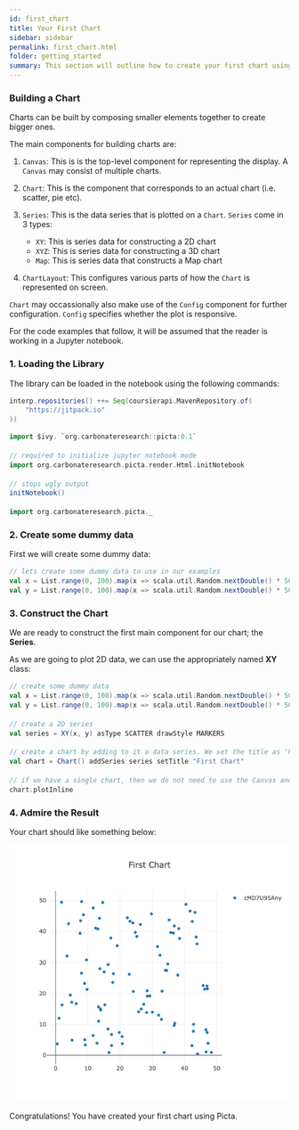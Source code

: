 ```yaml
---
id: first_chart
title: Your First Chart
sidebar: sidebar
permalink: first_chart.html
folder: getting_started
summary: This section will outline how to create your first chart using the Picta library.
---
```


### Building a Chart

Charts can be built by composing smaller elements together to create bigger ones. 

The main components for building charts are:

1. `Canvas`: This is is the top-level component for representing the display. A `Canvas` may consist of multiple charts.

2. `Chart`: This is the component that corresponds to an actual chart (i.e. scatter, pie etc).

3. `Series`: This is the data series that is plotted on a `Chart`. `Series` come in 3 types:

    - `XY`:   This is series data for constructing a 2D chart
    - `XYZ`:  This is series data for constructing a 3D chart
    - `Map`:  This is series data that constructs a Map chart
    
4. `ChartLayout`: This configures various parts of how the `Chart` is represented on screen.

`Chart` may occassionally also make use of the `Config` component for further configuration. `Config` specifies whether the plot is responsive.

For the code examples that follow, it will be assumed that the reader is working in a Jupyter notebook.

### 1. Loading the Library

The library can be loaded in the notebook using the following commands:

```scala
interp.repositories() ++= Seq(coursierapi.MavenRepository.of(
    "https://jitpack.io"
))
```

```scala
import $ivy. `org.carbonateresearch::picta:0.1`

// required to initialize jupyter notebook mode
import org.carbonateresearch.picta.render.Html.initNotebook 

// stops ugly output
initNotebook() 

import org.carbonateresearch.picta._
```

### 2. Create some dummy data

First we will create some dummy data:

```scala
// lets create some dummy data to use in our examples
val x = List.range(0, 100).map(x => scala.util.Random.nextDouble() * 50)
val y = List.range(0, 100).map(x => scala.util.Random.nextDouble() * 50)
```

### 3. Construct the Chart

We are ready to construct the first main component for our chart; the **Series**.

As we are going to plot 2D data, we can use the appropriately named **XY** class:

```scala
// create some dummy data
val x = List.range(0, 100).map(x => scala.util.Random.nextDouble() * 50)
val y = List.range(0, 100).map(x => scala.util.Random.nextDouble() * 50)

// create a 2D series
val series = XY(x, y) asType SCATTER drawStyle MARKERS

// create a chart by adding to it a data series. We set the title as 'First Chart'
val chart = Chart() addSeries series setTitle "First Chart"

// if we have a single chart, then we do not need to use the Canvas and can simply call chart.plot
chart.plotInline
```

### 4. Admire the Result

Your chart should like something below:

![first_chart](images/first_chart/first_chart.png)

Congratulations! You have created your first chart using Picta.